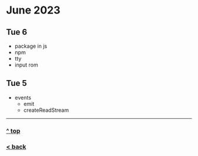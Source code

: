 # June 2023

## Tue 6

- package in js
- npm
- tty
- input rom

## Tue 5

- events 
  - emit
  - createReadStream

---

### [^ top](#june-2023)

### [< back](../index.md)